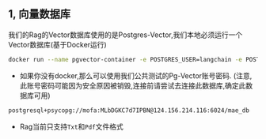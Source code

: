 
## 1, 向量数据库
我们的Rag的Vector数据库使用的是Postgres-Vector,我们本地必须运行一个Vector数据库(基于Docker运行)
```sh
docker run --name pgvector-container -e POSTGRES_USER=langchain -e POSTGRES_PASSWORD=langchain -e POSTGRES_DB=langchain -p 6024:5432 -d pgvector/pgvector:pg16
```
- 如果你没有docker,那么可以使用我们公共测试的Pg-Vector账号密码. (注意,此账号密码可能因为安全原因被销毁,连接前请尝试去连接此数据库,确定此数据库可用)
```sh
postgresql+psycopg://mofa:MLbDGKC7d7IPBN@124.156.214.116:6024/mae_db
```
- Rag当前只支持`Txt`和`Pdf`文件格式
